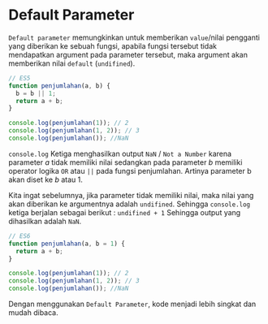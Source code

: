 # Default Parameter

`Default parameter` memungkinkan untuk memberikan `value`/nilai pengganti yang diberikan ke sebuah fungsi, apabila fungsi tersebut tidak mendapatkan argument pada parameter tersebut, maka argument akan memberikan nilai `default` (`undifined`).

```javascript
// ES5
function penjumlahan(a, b) {
  b = b || 1;
  return a + b;
}

console.log(penjumlahan(1)); // 2
console.log(penjumlahan(1, 2)); // 3
console.log(penjumlahan()); //NaN
```

`console.log` Ketiga menghasilkan output `NaN` / `Not a Number` karena parameter _a_ tidak memiliki nilai sedangkan pada parameter _b_ memiliki operator logika `OR` atau `||` pada fungsi penjumlahan. Artinya parameter b akan diset ke _b_ atau 1.

Kita ingat sebelumnya, jika parameter tidak memiliki nilai, maka nilai yang akan diberikan ke argumentnya adalah `undifined`. Sehingga `console.log` ketiga berjalan sebagai berikut :
`undifined + 1`
Sehingga output yang dihasilkan adalah `NaN`.

```javascript
// ES6
function penjumlahan(a, b = 1) {
  return a + b;
}

console.log(penjumlahan(1)); // 2
console.log(penjumlahan(1, 2)); // 3
console.log(penjumlahan()); //NaN
```

Dengan menggunakan `Default Parameter`, kode menjadi lebih singkat dan mudah dibaca.
